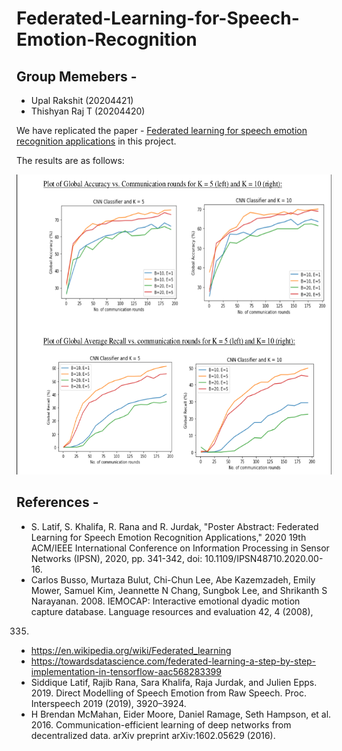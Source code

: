 # Federated-Learning-for-Speech-Emotion-Recognition

## Group Memebers - 
 - Upal Rakshit (20204421)
 - Thishyan Raj T (20204420)

We have replicated the paper - [Federated learning for speech emotion recognition applications](https://ieeexplore.ieee.org/abstract/document/9111050) in this project.

The results are as follows:

<img src="https://github.com/ThishRaj/Federated-Learning-for-Speech-Emotion-Recognition/blob/main/Results-FLSER.png" alt="Results" style="height: 480px; width: 640px;"/>

## References -
- S. Latif, S. Khalifa, R. Rana and R. Jurdak, "Poster Abstract: Federated Learning for Speech
Emotion Recognition Applications," 2020 19th ACM/IEEE International Conference on
Information Processing in Sensor Networks (IPSN), 2020, pp. 341-342, doi:
10.1109/IPSN48710.2020.00-16.
- Carlos Busso, Murtaza Bulut, Chi-Chun Lee, Abe Kazemzadeh, Emily Mower, Samuel Kim,
Jeannette N Chang, Sungbok Lee, and Shrikanth S Narayanan. 2008. IEMOCAP: Interactive
emotional dyadic motion capture database. Language resources and evaluation 42, 4 (2008),
335.
- https://en.wikipedia.org/wiki/Federated_learning
- https://towardsdatascience.com/federated-learning-a-step-by-step-implementation-in-tensorflow-aac568283399
- Siddique Latif, Rajib Rana, Sara Khalifa, Raja Jurdak, and Julien Epps. 2019. Direct Modelling
of Speech Emotion from Raw Speech. Proc. Interspeech 2019 (2019), 3920–3924.
- H Brendan McMahan, Eider Moore, Daniel Ramage, Seth Hampson, et al. 2016.
Communication-efficient learning of deep networks from decentralized data. arXiv preprint
arXiv:1602.05629 (2016).

